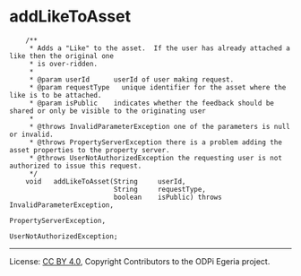 <!-- SPDX-License-Identifier: CC-BY-4.0 -->
<!-- Copyright Contributors to the ODPi Egeria project. -->

# addLikeToAsset

```
    /**
     * Adds a "Like" to the asset.  If the user has already attached a like then the original one
     * is over-ridden.
     *
     * @param userId      userId of user making request.
     * @param requestType   unique identifier for the asset where the like is to be attached.
     * @param isPublic    indicates whether the feedback should be shared or only be visible to the originating user
     *
     * @throws InvalidParameterException one of the parameters is null or invalid.
     * @throws PropertyServerException there is a problem adding the asset properties to the property server.
     * @throws UserNotAuthorizedException the requesting user is not authorized to issue this request.
     */
    void   addLikeToAsset(String     userId,
                          String     requestType,
                          boolean    isPublic) throws InvalidParameterException,
                                                      PropertyServerException,
                                                      UserNotAuthorizedException;
```




----
License: [CC BY 4.0](https://creativecommons.org/licenses/by/4.0/),
Copyright Contributors to the ODPi Egeria project.